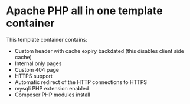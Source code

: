 
# Apache PHP all in one template container

This template container contains:

- Custom header with cache expiry backdated (this disables client side cache)
- Internal only pages
- Custom 404 page
- HTTPS support
- Automatic redirect of the HTTP connections to HTTPS
- mysqli PHP extension enabled
- Composer PHP modules install
